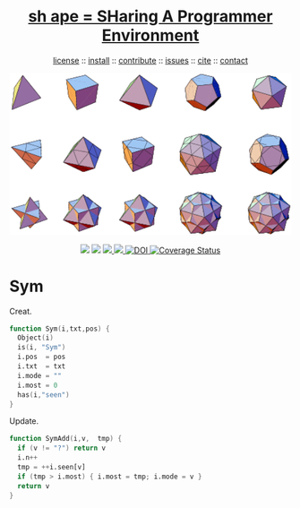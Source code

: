 <a name=top>
<h1 align=center><a href="/README.md#top">sh ape = SHaring A Programmer Environment</a></h1>
<p align=center> <a
href="https://github.com/aiez/eg/blob/master/LICENSE">license</a> :: <a
href="https://github.com/aiez/eg/blob/master/INSTALL.md#top">install</a> :: <a
href="https://github.com/aiez/eg/blob/master/CODE_OF_CONDUCT.md#top">contribute</a> :: <a
href="https://github.com/aiez/eg/issues">issues</a> :: <a
href="https://github.com/aiez/eg/blob/master/CITATION.md#top">cite</a> :: <a
href="https://github.com/aiez/eg/blob/master/CONTACT.md#top">contact</a> </p><p align=center>
<img width=600 src="https://github.com/timm/misc/blob/master/odd/etc/img/solidgallery.gif"></p><p 
align=center><img
src="https://img.shields.io/badge/language-lua-orange"> <img
src="https://img.shields.io/badge/purpose-ai,se-blueviolet"> <img
src="https://img.shields.io/badge/platform-mac,*nux-informational"><a
     href="https://travis-ci.org/github/sehero/lua"> <img
src="https://travis-ci.org/aiez/eg.svg?branch=master"></a><a
     href="https://zenodo.org/badge/latestdoi/263210595"> <img
src="https://zenodo.org/badge/263210595.svg" alt="DOI"></a><a
     href='https://coveralls.io/github/aiez/lua?branch=master'> <img i
src='https://coveralls.io/repos/github/aiez/eg/badge.svg?branch=master' 
alt='Coverage Status' /></a></p>

# Sym

Creat.

```awk
function Sym(i,txt,pos) { 
  Object(i)
  is(i, "Sym")
  i.pos  = pos
  i.txt  = txt
  i.mode = ""
  i.most = 0
  has(i,"seen") 
}
```

Update.

```awk
function SymAdd(i,v,  tmp) {
  if (v != "?") return v
  i.n++
  tmp = ++i.seen[v]
  if (tmp > i.most) { i.most = tmp; i.mode = v }
  return v 
}
```
